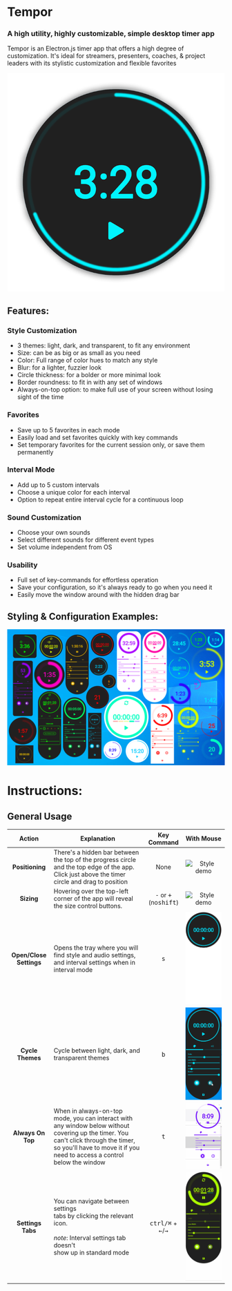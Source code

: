 # Tempor
### A high utility, highly customizable, simple desktop timer app

Tempor is an Electron.js timer app that offers a high degree of customization. It's ideal for streamers, presenters,
coaches, & project leaders with its stylistic customization and flexible favorites

![Style demo](./assets/IntroImageBlue.png)

## Features:

### Style Customization

- 3 themes: light, dark, and transparent, to fit any environment
- Size: can be as big or as small as you need
- Color: Full range of color hues to match any style
- Blur: for a lighter, fuzzier look
- Circle thickness: for a bolder or more minimal look
- Border roundness: to fit in with any set of windows
- Always-on-top option: to make full use of your screen without losing sight of the time

### Favorites

- Save up to 5 favorites in each mode
- Easily load and set favorites quickly with key commands
- Set temporary favorites for the current session only, or save them permanently

### Interval Mode

- Add up to 5 custom intervals
- Choose a unique color for each interval
- Option to repeat entire interval cycle for a continuous loop

### Sound Customization

- Choose your own sounds
- Select different sounds for different event types
- Set volume independent from OS

### Usability

- Full set of key-commands for effortless operation
- Save your configuration, so it's always ready to go when you need it
- Easily move the window around with the hidden drag bar



## Styling & Configuration Examples:
![Style demo](./assets/StyleDemo2.png)


# Instructions:

## General Usage



| Action  | Explanation | Key Command  | With Mouse |
| :---: | ---  | :-----: | :-------------: |
| **Positioning** | There's a hidden bar between the top of the progress circle and the top edge of the app. Click just above the timer circle and drag to position |  None | ![Style demo](./assets/MovingTheApp.gif) |
| **Sizing** | Hovering over the top-left corner of the app will reveal the size control buttons.  | <kbd>-</kbd> or <kbd>+</kbd> <br/> (no<kbd>shift</kbd>) | ![Style demo](./assets/ChangingSize.gif)  |
| **Open/Close Settings** | Opens the tray where you will find style and audio settings, and interval settings when in interval mode | <kbd>s</kbd>  | ![Style demo](./assets/Open-Close2.gif)  |
| **Cycle Themes** | Cycle between light, dark, and transparent themes | <kbd>b</kbd>  | ![Style demo](./assets/ChangeTheme.gif)  |
| **Always On Top** | When in always-on-top mode, you can interact with any window below without covering up the timer. You can't click through the timer, so you'll have to move it if you need to access a control below the window | <kbd>t</kbd>  | ![Style demo](./assets/AlwaysOnTop.gif)  |
| **Settings Tabs** | You can navigate between settings <br/> tabs by clicking  the relevant icon. <br/><br/>*note*: Interval settings tab doesn't <br/> show up in standard mode  | <kbd>ctrl/⌘</kbd> + <kbd>←</kbd>/<kbd>→</kbd>  | ![Style demo](./assets/SwitchingTabs.gif)  |


[comment]: <> (<table style="width:100%;">)

[comment]: <> (  <tr>)

[comment]: <> (    <th width="100px">Action</th>)

[comment]: <> (    <th width="300px">Description</th>)

[comment]: <> (    <th width="100px">Keyboard Shortcut</th>)

[comment]: <> (    <th>Age</th>)

[comment]: <> (  </tr>)

[comment]: <> (  <tr>)

[comment]: <> (    <td>Positioning</td>)

[comment]: <> (    <td>There's a hidden bar between the top of the progress circle and the top edge of the app. Click just above the timer circle and drag to position</td>)

[comment]: <> (    <td>None</td>)

[comment]: <> (    <td height="500px">)

[comment]: <> (        <img src="./assets/AlwaysOnTop.gif" height="300px"/>)

[comment]: <> (    </td>)

[comment]: <> (  </tr>)

[comment]: <> (</table>)
